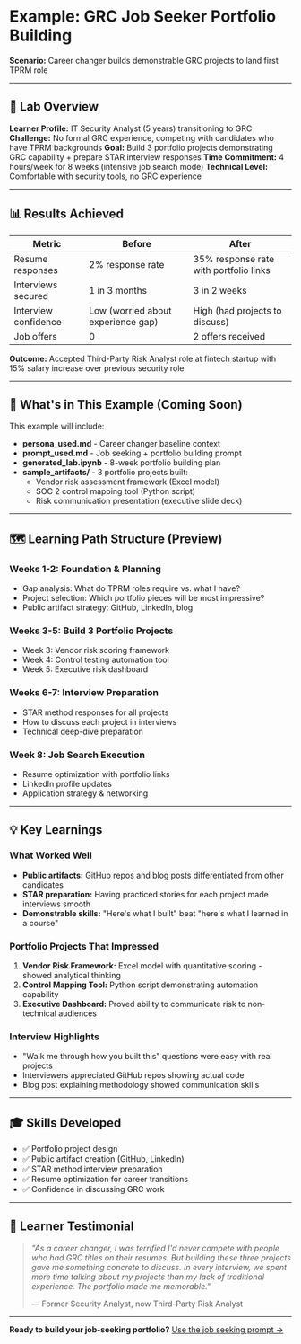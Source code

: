 # Example: GRC Job Seeker Portfolio Building

**Scenario:** Career changer builds demonstrable GRC projects to land first TPRM role

---

## 🎯 Lab Overview

**Learner Profile:** IT Security Analyst (5 years) transitioning to GRC
**Challenge:** No formal GRC experience, competing with candidates who have TPRM backgrounds
**Goal:** Build 3 portfolio projects demonstrating GRC capability + prepare STAR interview responses
**Time Commitment:** 4 hours/week for 8 weeks (intensive job search mode)
**Technical Level:** Comfortable with security tools, no GRC experience

---

## 📊 Results Achieved

| Metric | Before | After |
|--------|--------|-------|
| Resume responses | 2% response rate | 35% response rate with portfolio links |
| Interviews secured | 1 in 3 months | 3 in 2 weeks |
| Interview confidence | Low (worried about experience gap) | High (had projects to discuss) |
| Job offers | 0 | 2 offers received |

**Outcome:** Accepted Third-Party Risk Analyst role at fintech startup with 15% salary increase over previous security role

---

## 📂 What's in This Example (Coming Soon)

This example will include:

- **persona_used.md** - Career changer baseline context
- **prompt_used.md** - Job seeking + portfolio building prompt
- **generated_lab.ipynb** - 8-week portfolio building plan
- **sample_artifacts/** - 3 portfolio projects built:
  - Vendor risk assessment framework (Excel model)
  - SOC 2 control mapping tool (Python script)
  - Risk communication presentation (executive slide deck)

---

## 🗺️ Learning Path Structure (Preview)

### Weeks 1-2: Foundation & Planning
- Gap analysis: What do TPRM roles require vs. what I have?
- Project selection: Which portfolio pieces will be most impressive?
- Public artifact strategy: GitHub, LinkedIn, blog

### Weeks 3-5: Build 3 Portfolio Projects
- Week 3: Vendor risk scoring framework
- Week 4: Control testing automation tool
- Week 5: Executive risk dashboard

### Weeks 6-7: Interview Preparation
- STAR method responses for all projects
- How to discuss each project in interviews
- Technical deep-dive preparation

### Week 8: Job Search Execution
- Resume optimization with portfolio links
- LinkedIn profile updates
- Application strategy & networking

---

## 💡 Key Learnings

### What Worked Well
- **Public artifacts:** GitHub repos and blog posts differentiated from other candidates
- **STAR preparation:** Having practiced stories for each project made interviews smooth
- **Demonstrable skills:** "Here's what I built" beat "here's what I learned in a course"

### Portfolio Projects That Impressed
1. **Vendor Risk Framework:** Excel model with quantitative scoring - showed analytical thinking
2. **Control Mapping Tool:** Python script demonstrating automation capability
3. **Executive Dashboard:** Proved ability to communicate risk to non-technical audiences

### Interview Highlights
- "Walk me through how you built this" questions were easy with real projects
- Interviewers appreciated GitHub repos showing actual code
- Blog post explaining methodology showed communication skills

---

## 🎓 Skills Developed

- ✅ Portfolio project design
- ✅ Public artifact creation (GitHub, LinkedIn)
- ✅ STAR method interview preparation
- ✅ Resume optimization for career transitions
- ✅ Confidence in discussing GRC work

---

## 💬 Learner Testimonial

> *"As a career changer, I was terrified I'd never compete with people who had GRC titles on their resumes. But building these three projects gave me something concrete to discuss. In every interview, we spent more time talking about my projects than my lack of traditional experience. The portfolio made me memorable."*
>
> — Former Security Analyst, now Third-Party Risk Analyst

---

**Ready to build your job-seeking portfolio?** [Use the job seeking prompt →](../../user_prompts/job_seeking.md)
